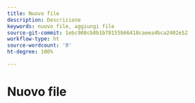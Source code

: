 ```yaml
---
title: Nuovo file
description: Descrizione
keywords: nuovo file, aggiungi file
source-git-commit: 1ebc908cb8b1b78155b66418caeea4bca2402e52
workflow-type: ht
source-wordcount: '9'
ht-degree: 100%

---
```



# Nuovo file

